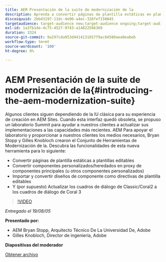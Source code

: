 ```yaml
---
title: AEM Presentación de la suite de modernización de la
description: Aprenda a convertir páginas de plantilla estáticas en plantillas editables. Obtenga información sobre cómo convertir componentes personalizados o heredados a proxies de componentes principales y mucho más.
discoiquuid: 2bb43197-11dc-4e96-a4ec-326fef150845
targetaudience: target-audience new;target-audience ongoing;target-audience upgrader
exl-id: 1a3fb1de-4c75-4527-9743-a14822566369
duration: 3324
source-git-commit: 9a297cda953d4414131657f9ac84580aea0eabeb
workflow-type: tm+mt
source-wordcount: '160'
ht-degree: 0%

---
```


# AEM Presentación de la suite de modernización de la{#introducing-the-aem-modernization-suite}

Algunos clientes siguen dependiendo de la IU clásica para su experiencia de creación en AEM Sites. Cuando esta interfaz quedó obsoleta, se propuso un laboratorio Summit para ayudar a nuestros clientes a actualizar sus implementaciones a las capacidades más recientes. AEM Para apoyar el laboratorio y proporcionar a nuestros clientes los medios necesarios, Bryan Stopp y Gilles Knobloch crearon el Conjunto de Herramientas de Modernización de la.  Descubra las funcionalidades de esta nueva herramienta para lo siguiente:

* Convertir páginas de plantilla estáticas a plantillas editables
* Convertir componentes personalizados/heredados en proxy de componentes principales (u otros componentes personalizados)
* Importar y convertir diseños de componente como directivas de plantilla editables
* Y (por supuesto) Actualizar los cuadros de diálogo de Classic/Coral2 a los cuadros de diálogo de Coral 3

>[!VIDEO](https://video.tv.adobe.com/v/27322?quality=9)

*Entregado el 19/08/05*

**Presentado por:**

* AEM Bryan Stopp, Arquitecto Técnico De La Universidad De, Adobe
* Gilles Knobloch, Director de ingeniería, Adobe

**Diapositivas del moderador**

[Obtener archivo](assets/modernization-toolsaemgems.pdf)

